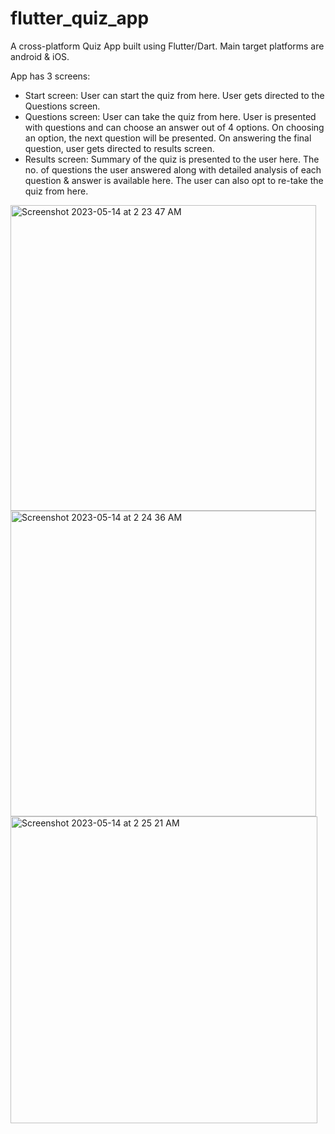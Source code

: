 # flutter_quiz_app

A cross-platform Quiz App built using Flutter/Dart. Main target platforms are android & iOS. 

App has 3 screens: 
- Start screen: User can start the quiz from here. User gets directed to the Questions screen. 
- Questions screen: User can take the quiz from here. User is presented with questions and can choose an answer out of 4 options. On choosing an option, the next question will be presented. On answering the final question, user gets directed to results screen. 
- Results screen: Summary of the quiz is presented to the user here. The no. of questions the user answered along with detailed analysis of each question & answer is available here. The user can also opt to re-take the quiz from here. 

<img width="489" alt="Screenshot 2023-05-14 at 2 23 47 AM" src="https://github.com/chiraag918/flutter_quiz_app/assets/39455997/75c64a06-f222-484e-bc29-caa480219d6a">

<img width="489" alt="Screenshot 2023-05-14 at 2 24 36 AM" src="https://github.com/chiraag918/flutter_quiz_app/assets/39455997/99cb3aa7-ca87-48b1-803e-65cae737299a">

<img width="491" alt="Screenshot 2023-05-14 at 2 25 21 AM" src="https://github.com/chiraag918/flutter_quiz_app/assets/39455997/1fb452c2-63bc-4468-b04b-8d40b0d9c858">
